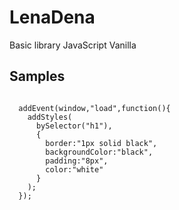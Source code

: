 # LenaDena
Basic library JavaScript Vanilla

## Samples
<code>
  addEvent(window,"load",function(){
    addStyles(
      bySelector("h1"),
      {
        border:"1px solid black",
        backgroundColor:"black",
        padding:"8px",
        color:"white"
      }
    );
  });
</code>

